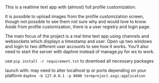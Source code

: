 This is a realtime text app with (almost) full profile customization.

It is possible to upload images from the profile customization screen, though not possible to see them not sure why and would love to know.
Aside from profile customization, there is a user registry and login page. 

The main focus of the project is a real time text app using channels and websockets which displays a timestamp and user.
Open up two windows and login to two different user accounts to see how it works. 
You'll also need to start the server with daphne instead of manage.py for ws to work.

use `pip install -r requirement.txt` to download all necessary packages

launch with:
may need to alter localhost ip or ports depending on your platform
`daphne -b 127.0.0.1 -p 8000 termproject.asgi:application`


